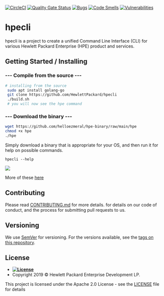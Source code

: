 [![CircleCI](https://circleci.com/gh/HewlettPackard/hpecli.svg?style=shield)](https://circleci.com/gh/HewlettPackard/hpecli)
[![Quality Gate Status](https://sonarcloud.io/api/project_badges/measure?project=HewlettPackard_hpecli&metric=alert_status)](https://sonarcloud.io/dashboard?id=HewlettPackard_hpecli)
[![Bugs](https://sonarcloud.io/api/project_badges/measure?project=HewlettPackard_hpecli&metric=bugs)](https://sonarcloud.io/dashboard?id=HewlettPackard_hpecli)
[![Code Smells](https://sonarcloud.io/api/project_badges/measure?project=HewlettPackard_hpecli&metric=code_smells)](https://sonarcloud.io/dashboard?id=HewlettPackard_hpecli)
[![Vulnerabilities](https://sonarcloud.io/api/project_badges/measure?project=HewlettPackard_hpecli&metric=vulnerabilities)](https://sonarcloud.io/dashboard?id=HewlettPackard_hpecli)


# hpecli

hpecli is a project to create a unified Command Line Interface (CLI) for various Hewlett Packard Enterprise (HPE) product and services.

## Getting Started / Installing

### --- Compile from the source ---
```bash
# installing from the source
 sudo apt install golang-go
 git clone https://github.com/HewlettPackard/hpecli
 ./build.sh
 # you will now see the hpe command
```

### --- Download the binary ---
```bash
wget https://github.com/helloezmeral/hpe-binary/raw/main/hpe
chmod +x hpe
./hpe
```

Simply download a binary that is appropriate for your OS, and then run it for help on possible commands.

```
hpecli --help
```

<img src="./site/hpecli-version-new.gif" align="center">

More of these [here](./site/demo.md)


## Contributing

Please read [CONTRIBUTING.md](CONTRIBUTING.md) for more details. for details on our code of conduct, and the process for submitting pull requests to us.

## Versioning

We use [SemVer](http://semver.org/) for versioning. For the versions available, see the [tags on this repository](https://github.com/orgs/HewlettPackard/hpecli/tags). 


## License



- **[![License](https://img.shields.io/badge/apache-2.0-blue?style=flat-square)](https://opensource.org/licenses/Apache-2.0)**
- Copyright 2019 © Hewlett Packard Enterprise Development LP.

This project is licensed under the Apache 2.0 License - see the [LICENSE](LICENSE) file for details
